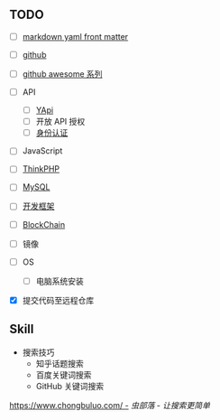## TODO

- [ ] [markdown yaml front matter](/tools/markdown)
- [ ] [github](/tools/github)
- [ ] [github awesome 系列](/tools/github?id=awesome)
- [ ] API
  - [ ] [YApi](/tools/yapi)
  - [ ] 开放 API 授权
  - [ ] [身份认证](/essential/identity.md)
- [ ] JavaScript
- [ ] [ThinkPHP](/back-end/thinkphp/)
- [ ] [MySQL](/database/mysql/)
- [ ] [开发框架](/开发框架/)
- [ ] [BlockChain](/blockchain/)
- [ ] 镜像
- [ ] OS
  - [ ] 电脑系统安装
- [x] 提交代码至远程仓库



## Skill

- 搜索技巧
  - 知乎话题搜索
  - 百度关键词搜索
  - GitHub 关键词搜索

https://www.chongbuluo.com/ - *虫部落 - 让搜索更简单*
